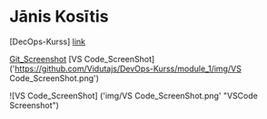 ﻿# Jānis Kosītis

[DecOps-Kurss] [link]

[Git_Screenshot](https://github.com/Vidutajs/DevOps-Kurss/module_1/img/Git_Screenshot.png)
[VS Code_ScreenShot]('https://github.com/Vidutajs/DevOps-Kurss/module_1/img/VS Code_ScreenShot.png')

![VS Code_ScreenShot] ('img/VS Code_ScreenShot.png' "VSCode Screenshot")

[link]: <https://github.com/Vidutajs/DevOps-Kurss>

